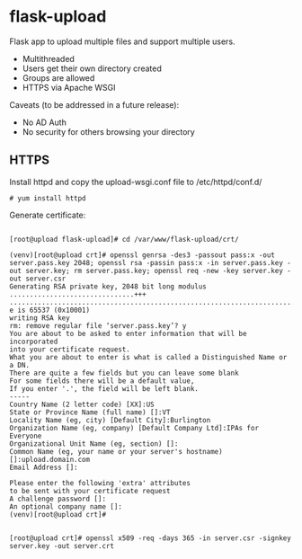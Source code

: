 # flask-upload

Flask app to upload multiple files and support multiple users.
* Multithreaded
* Users get their own directory created
* Groups are allowed
* HTTPS via Apache WSGI

Caveats (to be addressed in a future release):
* No AD Auth
* No security for others browsing your directory

## HTTPS
Install httpd and copy the upload-wsgi.conf file to /etc/httpd/conf.d/

```
# yum install httpd
```

Generate certificate:
```

[root@upload flask-upload]# cd /var/www/flask-upload/crt/

(venv)[root@upload crt]# openssl genrsa -des3 -passout pass:x -out server.pass.key 2048; openssl rsa -passin pass:x -in server.pass.key -out server.key; rm server.pass.key; openssl req -new -key server.key -out server.csr
Generating RSA private key, 2048 bit long modulus
...............................+++
...................................................................................+++
e is 65537 (0x10001)
writing RSA key
rm: remove regular file ‘server.pass.key’? y
You are about to be asked to enter information that will be incorporated
into your certificate request.
What you are about to enter is what is called a Distinguished Name or a DN.
There are quite a few fields but you can leave some blank
For some fields there will be a default value,
If you enter '.', the field will be left blank.
-----
Country Name (2 letter code) [XX]:US
State or Province Name (full name) []:VT
Locality Name (eg, city) [Default City]:Burlington
Organization Name (eg, company) [Default Company Ltd]:IPAs for Everyone
Organizational Unit Name (eg, section) []:
Common Name (eg, your name or your server's hostname) []:upload.domain.com
Email Address []:

Please enter the following 'extra' attributes
to be sent with your certificate request
A challenge password []:
An optional company name []:
(venv)[root@upload crt]#


[root@upload crt]# openssl x509 -req -days 365 -in server.csr -signkey server.key -out server.crt
```
